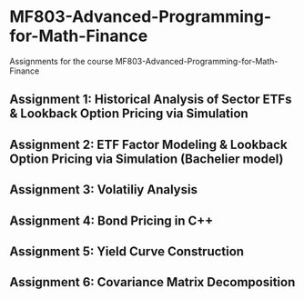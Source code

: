 # MF803-Advanced-Programming-for-Math-Finance
Assignments for the course MF803-Advanced-Programming-for-Math-Finance
## Assignment 1: Historical Analysis of Sector ETFs & Lookback Option Pricing via Simulation
## Assignment 2: ETF Factor Modeling & Lookback Option Pricing via Simulation (Bachelier model)
## Assignment 3: Volatiliy Analysis
## Assignment 4: Bond Pricing in C++
## Assignment 5: Yield Curve Construction
## Assignment 6: Covariance Matrix Decomposition



